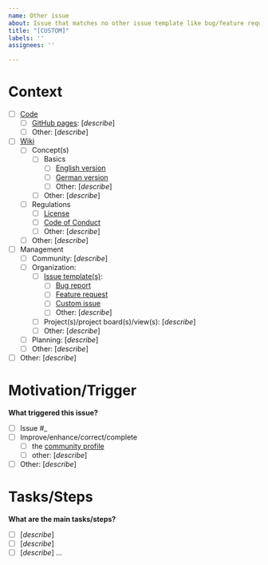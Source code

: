 ```yaml
---
name: Other issue
about: Issue that matches no other issue template like bug/feature request
title: "[CUSTOM]"
labels: ''
assignees: ''

---
```


# Context #

- [ ] [Code](/ComPriFacNot/ComPriFacNot)
  - [ ] [GitHub pages](https://comprifacnot.github.io/ComPriFacNot): [*describe*]
  - [ ] Other: [*describe*]
- [ ] [Wiki](/ComPriFacNot/ComPriFacNot/wiki)
  - [ ] Concept(s)
    - [ ] Basics
      - [ ] [English version](/ComPriFacNot/ComPriFacNot/wiki/basics_en)
      - [ ] [German version](/ComPriFacNot/ComPriFacNot/wiki/basics_de)
      - [ ] Other: [*describe*]
    - [ ] Other: [*describe*]
  - [ ] Regulations
    - [ ] [License](/ComPriFacNot/ComPriFacNot/wiki/LICENSE)
    - [ ] [Code of Conduct](/ComPriFacNot/ComPriFacNot/wiki/CODE_OF_CONDUCT)
    - [ ] Other: [*describe*]
  - [ ] Other: [*describe*]
- [ ] Management
  - [ ] Community: [*describe*]
  - [ ] Organization:
    - [ ] [Issue template(s)](/ComPriFacNot/ComPriFacNot/issues/templates/edit):
      - [ ] [Bug report](/ComPriFacNot/ComPriFacNot/blob/main/.github/ISSUE_TEMPLATE/bug_report.md)
      - [ ] [Feature request](/ComPriFacNot/ComPriFacNot/blob/main/.github/ISSUE_TEMPLATE/feature_request.md)
      - [ ] [Custom issue](/ComPriFacNot/ComPriFacNot/blob/main/.github/ISSUE_TEMPLATE/custom.md)
      - [ ] Other: [*describe*]
    - [ ] Project(s)/project board(s)/view(s): [*describe*]
    - [ ] Other: [*describe*]
  - [ ] Planning: [*describe*]
  - [ ] Other: [*describe*]
- [ ] Other: [*describe*]

# Motivation/Trigger #

**What triggered this issue?**

- [ ] Issue #_
- [ ] Improve/enhance/correct/complete
  - [ ] the [community profile](/ComPriFacNot/ComPriFacNot/community)
  - [ ] other: [*describe*]
- [ ] Other: [*describe*]

# Tasks/Steps #

**What are the main tasks/steps?**

- [ ] [*describe*]
- [ ] [*describe*]
- [ ] [*describe*]
...
